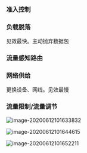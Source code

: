 ### 准入控制

### 负载脱落

见效最快。主动抛弃数据包

### 流量感知路由

### 网络供给

更换设备、网线。见效最慢

### 流量限制/流量调节



![image-20200612101633832](五种拥塞控制.assets/image-20200612101633832.png)

![image-20200612101644615](五种拥塞控制.assets/image-20200612101644615.png)

![image-20200612101652211](五种拥塞控制.assets/image-20200612101652211.png)
